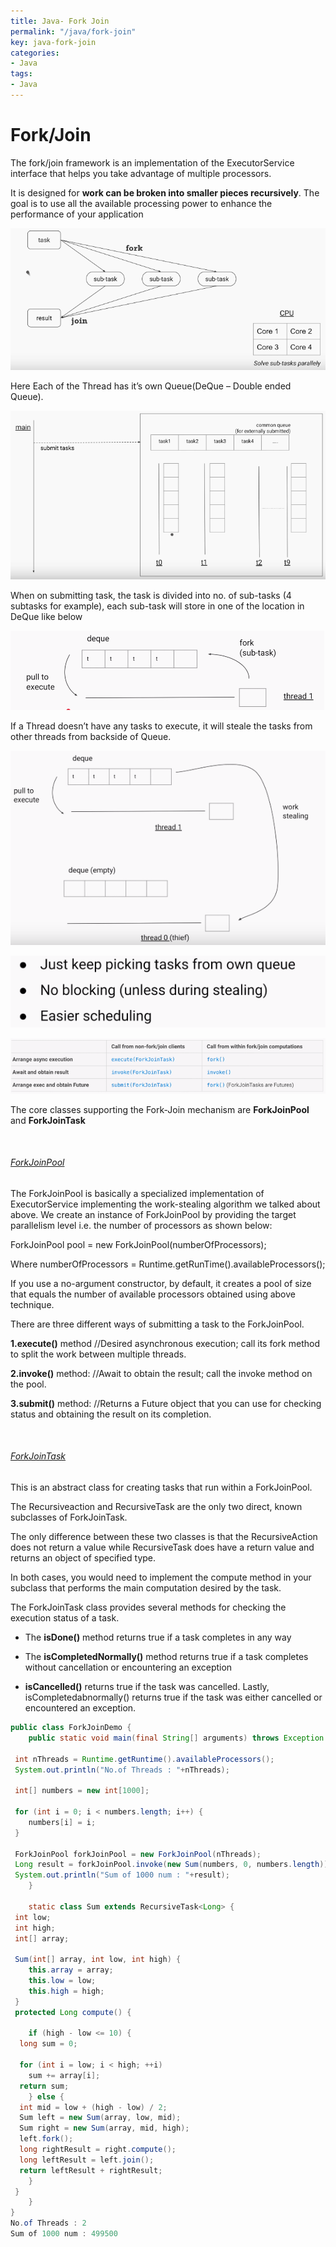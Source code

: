 ```yaml
---
title: Java- Fork Join
permalink: "/java/fork-join"
key: java-fork-join
categories:
- Java
tags:
- Java
---
```


Fork/Join
============

The fork/join framework is an implementation of the ExecutorService interface
that helps you take advantage of multiple processors.

It is designed for **work can be broken into smaller pieces recursively**. The
goal is to use all the available processing power to enhance the performance of
your application

![](media/2ad2ec8dfa9356749f2d8b339c1c6192.png)

Here Each of the Thread has it’s own Queue(DeQue – Double ended Queue).

![](media/0f9e3176417c9351baa2e39306409b70.png)

When on submitting task, the task is divided into no. of sub-tasks (4 subtasks
for example), each sub-task will store in one of the location in DeQue like
below

![](media/eef3694ca30187211a63e088553b7dd2.png)

If a Thread doesn’t have any tasks to execute, it will steale the tasks from
other threads from backside of Queue.

![](media/8f9cc84c07e8079ff5aca8fc6f3efc31.png)

![](media/8e34302c1c16f5204279e067d1688b31.png)

![](media/fbf34e3311bffaa975764f287e532ba1.png)

The core classes supporting the Fork-Join mechanism are **ForkJoinPool** and
**ForkJoinTask**

<br>

###### <u>ForkJoinPool</u>

The ForkJoinPool is basically a specialized implementation of ExecutorService
implementing the work-stealing algorithm we talked about above. We create an
instance of ForkJoinPool by providing the target parallelism level i.e. the
number of processors as shown below:

ForkJoinPool pool = new ForkJoinPool(numberOfProcessors);

Where numberOfProcessors = Runtime.getRunTime().availableProcessors();

If you use a no-argument constructor, by default, it creates a pool of size that
equals the number of available processors obtained using above technique.

There are three different ways of submitting a task to the ForkJoinPool.

**1.execute()** method //Desired asynchronous execution; call its fork method to
split the work between multiple threads.

**2.invoke()** method: //Await to obtain the result; call the invoke method on
the pool.

**3.submit()** method: //Returns a Future object that you can use for checking
status and obtaining the result on its completion.

<br>

###### <u>ForkJoinTask</u>

This is an abstract class for creating tasks that run within a ForkJoinPool.

The Recursiveaction and RecursiveTask are the only two direct, known subclasses
of ForkJoinTask.

The only difference between these two classes is that the RecursiveAction does
not return a value while RecursiveTask does have a return value and returns an
object of specified type.

In both cases, you would need to implement the compute method in your subclass
that performs the main computation desired by the task.

The ForkJoinTask class provides several methods for checking the execution
status of a task.

-   The **isDone()** method returns true if a task completes in any way

-   The **isCompletedNormally()** method returns true if a task completes
    without cancellation or encountering an exception

-   **isCancelled()** returns true if the task was cancelled.
    Lastly, isCompletedabnormally() returns true if the task was either
    cancelled or encountered an exception.


```java
public class ForkJoinDemo {
	public static void main(final String[] arguments) throws Exception {

 int nThreads = Runtime.getRuntime().availableProcessors();
 System.out.println("No.of Threads : "+nThreads);

 int[] numbers = new int[1000];

 for (int i = 0; i < numbers.length; i++) {
 	numbers[i] = i;
 }

 ForkJoinPool forkJoinPool = new ForkJoinPool(nThreads);
 Long result = forkJoinPool.invoke(new Sum(numbers, 0, numbers.length));
 System.out.println("Sum of 1000 num : "+result);
	}

	static class Sum extends RecursiveTask<Long> {
 int low;
 int high;
 int[] array;

 Sum(int[] array, int low, int high) {
 	this.array = array;
 	this.low = low;
 	this.high = high;
 }
 protected Long compute() {

 	if (high - low <= 10) {
  long sum = 0;

  for (int i = low; i < high; ++i)
  	sum += array[i];
  return sum;
 	} else {
  int mid = low + (high - low) / 2;
  Sum left = new Sum(array, low, mid);
  Sum right = new Sum(array, mid, high);
  left.fork();
  long rightResult = right.compute();
  long leftResult = left.join();
  return leftResult + rightResult;
 	}
 }
	}
}
No.of Threads : 2
Sum of 1000 num : 499500
```
